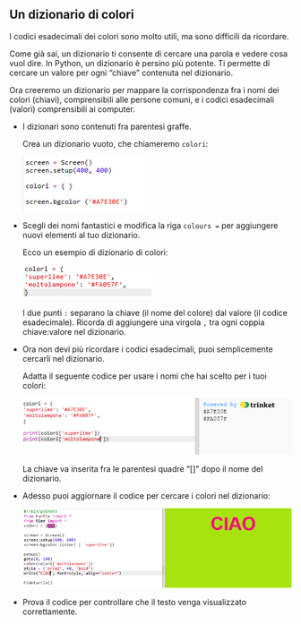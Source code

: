 ## Un dizionario di colori

I codici esadecimali dei colori sono molto utili, ma sono difficili da ricordare.

Come già sai, un dizionario ti consente di cercare una parola e vedere cosa vuol dire. In Python, un dizionario è persino più potente. Ti permette di cercare un valore per ogni “chiave” contenuta nel dizionario.

Ora creeremo un dizionario per mappare la corrispondenza fra i nomi dei colori (chiavi), comprensibili alle persone comuni, e i codici esadecimali (valori) comprensibili ai computer.

+ I dizionari sono contenuti fra parentesi graffe.
    
    Crea un dizionario vuoto, che chiameremo `colori`:
    
    ![screenshot](images/colourful-dict.png)

+ Scegli dei nomi fantastici e modifica la riga `colours =` per aggiungere nuovi elementi al tuo dizionario.
    
    Ecco un esempio di dizionario di colori:
    
    ![screenshot](images/colourful-colours.png)
    
    I due punti `:` separano la chiave (il nome del colore) dal valore (il codice esadecimale). Ricorda di aggiungere una virgola `,` tra ogni coppia chiave:valore nel dizionario.

+ Ora non devi più ricordare i codici esadecimali, puoi semplicemente cercarli nel dizionario.
    
    Adatta il seguente codice per usare i nomi che hai scelto per i tuoi colori:
    
    ![screenshot](images/colourful-entries.png)
    
    La chiave va inserita fra le parentesi quadre “[]” dopo il nome del dizionario.

+ Adesso puoi aggiornare il codice per cercare i colori nel dizionario:
    
    ![screenshot](images/colourful-use.png)

+ Prova il codice per controllare che il testo venga visualizzato correttamente.